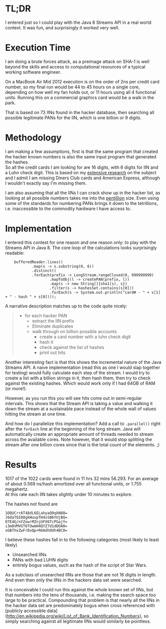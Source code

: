 TL;DR
=====

I entered just so I could play with the Java 8 Streams API in a real world 
context.  It was fun, and surprisingly it worked very well.

Execution Time
==============

I am doing a brute forces attack, as a preimage attack on SHA-1 is well beyond
the skills and access to computational resources of a typical working software 
engineer.

On a MacBook Air Mid 2012 execution is on the order of 2ns per credit card 
number, so my final run would be 44 to 45 hours on a single core, depending 
on how well my fan holds out, or 11 hours using all 4 functional units.
Running this on a commercial graphics card would be a walk in the park.

That is based on 73 IINs found in the hacker database, then searching all 
possible legitimate PANs for the IIN, which is one billion or 9 digits.

Methodology
===========

I am making a few assumptions, first is that the same program that created the 
hacker known numbers is also the same input program that generated the hashes.  
So all the credit cards I am looking for are 16 digits, with 6 digits for IIN 
and a Luhn check digit.  This is based on my 
[extensive research](http://en.wikipedia.org/wiki/Bank_card_number) on the 
subject and I admit I am missing Diners Club cards and American Express, 
although I wouldn't exactly say I'm missing them.

I am also assuming that all the IINs I can crack show up in the hacker list,
as looking at all possible numbers takes me into the 
[pentillion](http://www.unc.edu/~rowlett/units/large.html) size.  Even using 
some of the standards for numbering PANs brings it down to the tetrillions,
i.e. inaccessible to the commodity hardware I have access to.

Implementation
==============

I entered this contest for one reason and one reason only: to play with the 
Streams API in Java 8.  The core loop of the calculations looks surprisingly
readable:

        bufferedReader.lines()
                .map(s -> s.substring(0, 6))
                .distinct()
                .forEach(prefix -> LongStream.rangeClosed(0, 999999999)
                        .mapToObj(l -> createPAN(prefix, l))
                        .map(s -> new String[]{sha1(s), s})
                        .filter(s -> hashesSet.contains(s[0]))
                        .forEach(s -> System.out.println("card# - " + s[1] + " - hash " + s[0])));

A narrative description matches up to the code quite nicely:

> * for each hacker PAN
>     * extract the IIN prefix
>     * Eliminate duplicates
>     * walk through on billion possible accounts
>         * create a card number with a luhn check digit
>         * hash it
>         * check against the list of hashes
>         * print out hits


Another interesting fact is that this shows the incremental nature of the 
Java Streams API.  A naive implementation (read this as one I would slap
together for testing) would fully calculate each step of the stream.  I
would try to create a list with a billion strings in it, then hash them, 
then try to check against the existing hashes.  Which would work only if 
I had 64GB of RAM (or more!).

However, as you run this you will see hits come out in semi-regular intervals.
This shows that the Stream API is taking a value and walking it down the stream
at a sustainable pace instead of the whole wall of values hitting the stream
at one time.

And how do I parallelize this implementation?  Add a call to `.parallel()` 
right after the `forEach` line at the beginning of the long stream.  Java will
automatically create an appropriate amount of threads needed to stream across
the available cores.  Note however, that it would stop splitting the stream
after one billion cores since that is the total count of the elements. ;)


Results
=======

1017 of the 1022 cards were found in 11 hrs 32 mins 56.293.  For an average 
of about 0.569 ns/hash amortized over all functional units, or 1.755 megahertz.  
At this rate each IIN takes slightly under 10 minutes to explore.

The hashes not found are

    1OQUCrrAT48dL6ELahyaQ9qkN88=
    J6daTQI88gkWuxpTH4sSB6YUjBQ=
    O7E4G/nYZowrMZnjUFX6TcPGajY=
    i3m8VMVGT6TOwmH4QYZ7d1dDOA0=
    xGBfhxZwFrDxQp+R6AdhOUh4BC0=

I believe these hashes fall in to the following categories (most likely to least likely)

* Unsearched IINs
* PANs with bad LUHN digits
* entirely bogus values, such as the hash of the script of Star Wars.
 
As a subclass of unsearched IINs are those that are not 16 digits in length.  
And even then only the IINs in the hackers data set were searched.  

It is conceivable I could run this against the whole known set of IINs, but 
that numbers into the tens of thousands, i.e. making the search space too 
large to be practical.  Compounding that problem is that nearly all the IINs 
in the hacker data set are predominately bogus when cross referenced with 
[publicly accessible 
data](http://en.wikipedia.org/wiki/List_of_Bank_Identification_Numbers}, so
simply searching against all legitimate IINs would similarly be pointless.
